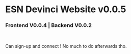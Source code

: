 # ESN Devinci Website v0.0.5

### Frontend V0.0.4 | Backend V0.0.2

<br>

Can sign-up and connect ! No much to do afterwards tho.